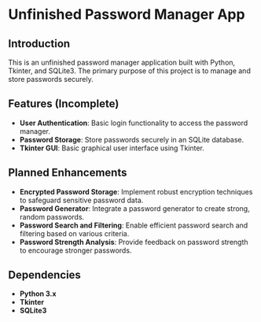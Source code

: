 # Unfinished Password Manager App

## Introduction

This is an unfinished password manager application built with Python, Tkinter, and SQLite3. The primary purpose of this project is to manage and store passwords securely.

## Features (Incomplete)

- **User Authentication**: Basic login functionality to access the password manager.
- **Password Storage**: Store passwords securely in an SQLite database.
- **Tkinter GUI**: Basic graphical user interface using Tkinter.

## Planned Enhancements

- **Encrypted Password Storage**: Implement robust encryption techniques to safeguard sensitive password data.
- **Password Generator**: Integrate a password generator to create strong, random passwords.
- **Password Search and Filtering**: Enable efficient password search and filtering based on various criteria.
- **Password Strength Analysis**: Provide feedback on password strength to encourage stronger passwords.

## Dependencies

- **Python 3.x**
- **Tkinter**
- **SQLite3**